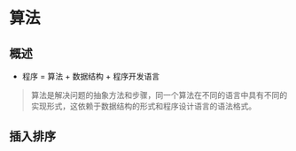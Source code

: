 # 算法

## 概述

- 程序 = 算法 + 数据结构 + 程序开发语言

>算法是解决问题的抽象方法和步骤，同一个算法在不同的语言中具有不同的实现形式，这依赖于数据结构的形式和程序设计语言的语法格式。

## 插入排序
